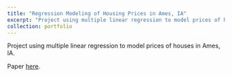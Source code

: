 ```yaml
---
title: "Regression Modeling of Housing Prices in Ames, IA"
excerpt: "Project using multiple linear regression to model prices of houses in Ames, IA.<br/><img src='/images/ames_ia_housesbanner.png'>"
collection: portfolio
---
```


Project using multiple linear regression to model prices of houses in Ames, IA.

Paper [here](https://github.com/sjmiller8182/RegressionHousingPrices/blob/master/analysis/HousePriceRegressionAnalysis.pdf).
